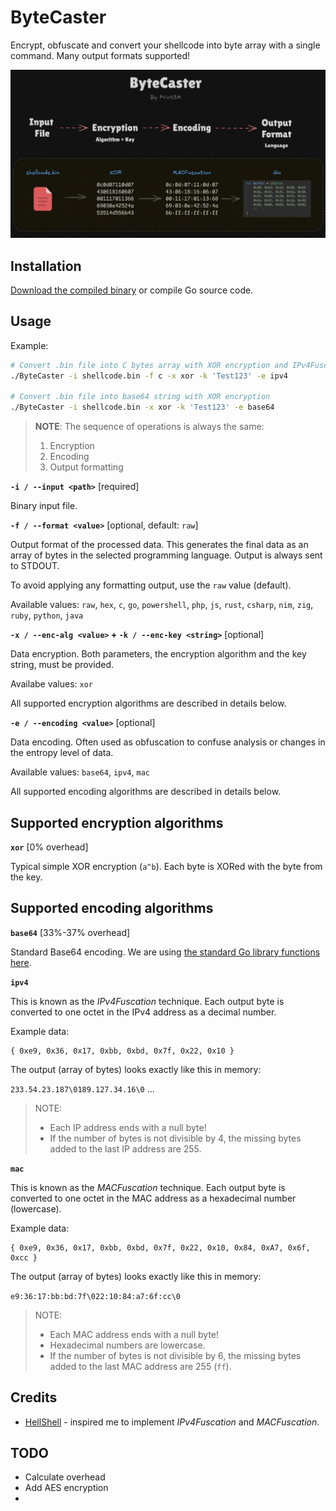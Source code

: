 # ByteCaster

Encrypt, obfuscate and convert your shellcode into byte array with a single command. Many output formats supported!

![ByteCaster flowchart](_img/img-1.png)

## Installation

[Download the compiled binary](TODO) or compile Go source code.

## Usage

Example:

```bash
# Convert .bin file into C bytes array with XOR encryption and IPv4Fuscation
./ByteCaster -i shellcode.bin -f c -x xor -k 'Test123' -e ipv4

# Convert .bin file into base64 string with XOR encryption
./ByteCaster -i shellcode.bin -x xor -k 'Test123' -e base64
```

> **NOTE**: The sequence of operations is always the same:
>
> 1. Encryption
> 2. Encoding
> 3. Output formatting

**`-i / --input <path>`** [required]

Binary input file.

**`-f / --format <value>`** [optional, default: `raw`]

Output format of the processed data. This generates the final data as an array of bytes in the selected programming language. Output is always sent to STDOUT.

To avoid applying any formatting output, use the `raw` value (default).

Available values: `raw`, `hex`, `c`, `go`, `powershell`, `php`, `js`, `rust`, `csharp`, `nim`, `zig`, `ruby`, `python`, `java`

**`-x / --enc-alg <value>` + `-k / --enc-key <string>`** [optional]

Data encryption. Both parameters, the encryption algorithm and the key string, must be provided.

Availabe values: `xor`

All supported encryption algorithms are described in details below.

**`-e / --encoding <value>`** [optional]

Data encoding. Often used as obfuscation to confuse analysis or changes in the entropy level of data.

Available values: `base64`, `ipv4`, `mac`

All supported encoding algorithms are described in details below.

## Supported encryption algorithms

**`xor`** [0% overhead]

Typical simple XOR encryption (`a^b`). Each byte is XORed with the byte from the key.

## Supported encoding algorithms

**`base64`** [33%-37% overhead]

Standard Base64 encoding. We are using [the standard Go library functions here](https://pkg.go.dev/encoding/base64).

**`ipv4`**

This is known as the _IPv4Fuscation_ technique. Each output byte is converted to one octet in the IPv4 address as a decimal number.

Example data:

```text
{ 0xe9, 0x36, 0x17, 0xbb, 0xbd, 0x7f, 0x22, 0x10 }
```

The output (array of bytes) looks exactly like this in memory:

`233.54.23.187\0189.127.34.16\0` ...

> NOTE:
>
> - Each IP address ends with a null byte!
> - If the number of bytes is not divisible by 4, the missing bytes added to the last IP address are 255.

**`mac`**

This is known as the _MACFuscation_ technique. Each output byte is converted to one octet in the MAC address as a hexadecimal number (lowercase).

Example data:

```text
{ 0xe9, 0x36, 0x17, 0xbb, 0xbd, 0x7f, 0x22, 0x10, 0x84, 0xA7, 0x6f, 0xcc }
```

The output (array of bytes) looks exactly like this in memory:

`e9:36:17:bb:bd:7f\022:10:84:a7:6f:cc\0`

> NOTE:
>
> - Each MAC address ends with a null byte!
> - Hexadecimal numbers are lowercase.
> - If the number of bytes is not divisible by 6, the missing bytes added to the last MAC address are 255 (`ff`).

## Credits

- [HellShell](https://github.com/NUL0x4C/HellShell) - inspired me to implement _IPv4Fuscation_ and _MACFuscation_.

## TODO

- Calculate overhead
- Add AES encryption
- 